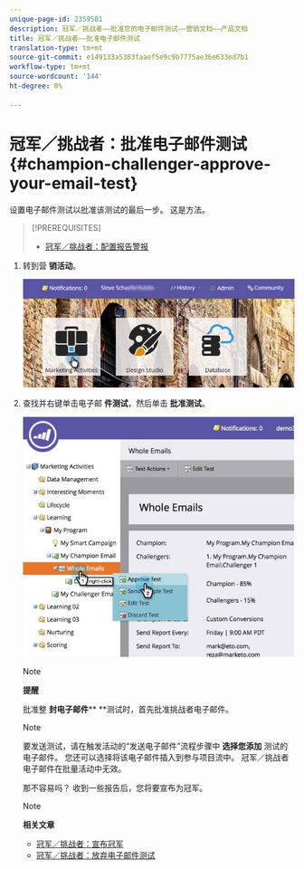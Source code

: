 ```yaml
---
unique-page-id: 2359581
description: 冠军／挑战者——批准您的电子邮件测试——营销文档——产品文档
title: 冠军／挑战者——批准电子邮件测试
translation-type: tm+mt
source-git-commit: e149133a5383faaef5e9c9b7775ae36e633ed7b1
workflow-type: tm+mt
source-wordcount: '144'
ht-degree: 0%

---
```



# 冠军／挑战者：批准电子邮件测试 {#champion-challenger-approve-your-email-test}

设置电子邮件测试以批准该测试的最后一步。 这是方法。

>[!PREREQUISITES]
>
>* [冠军／挑战者：配置报告警报](champion-challenger-configure-report-alerts.md)

>



1. 转到营 **销活动**。

   ![](assets/login-marketing-activities-1.png)

1. 查找并右键单击电子邮 **件测试**，然后单击 **批准测试**。

   ![](assets/champion3.jpg)

   >[!NOTE]
   >
   >**提醒**
   >
   >
   >批准整 **封电子邮件**** **测试时，首先批准挑战者电子邮件。

   >[!NOTE]
   >
   >要发送测试，请在触发活动的“发送电子邮件”流程步骤中 **选择您添加** 测试的电子邮件。 您还可以选择将该电子邮件插入到参与项目流中。 冠军／挑战者电子邮件在批量活动中无效。

   那不容易吗？ 收到一些报告后，您将要宣布为冠军。

   >[!NOTE]
   >
   >**相关文章**
   >
   >    
   >    
   >    * [冠军／挑战者：宣布冠军](champion-challenger-declare-a-champion.md)
   >    * [冠军／挑战者：放弃电子邮件测试](champion-challenger-discard-an-email-test.md)


